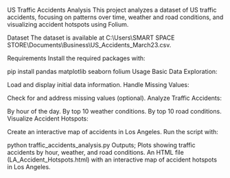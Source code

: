 US Traffic Accidents Analysis
This project analyzes a dataset of US traffic accidents, focusing on patterns over time, weather and road conditions, and visualizing accident hotspots using Folium.

Dataset
The dataset is available at C:\Users\SMART SPACE STORE\Documents\Business\US_Accidents_March23.csv.

Requirements
Install the required packages with:

pip install pandas matplotlib seaborn folium
Usage
Basic Data Exploration:

Load and display initial data information.
Handle Missing Values:

Check for and address missing values (optional).
Analyze Traffic Accidents:

By hour of the day.
By top 10 weather conditions.
By top 10 road conditions.
Visualize Accident Hotspots:

Create an interactive map of accidents in Los Angeles.
Run the script with:

python traffic_accidents_analysis.py
Outputs;
Plots showing traffic accidents by hour, weather, and road conditions.
An HTML file (LA_Accident_Hotspots.html) with an interactive map of accident hotspots in Los Angeles.
